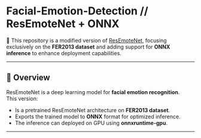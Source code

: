 # Facial-Emotion-Detection // ResEmoteNet + ONNX

🚀 This repository is a modified version of [ResEmoteNet](https://github.com/ArnabKumarRoy02/ResEmoteNet), focusing exclusively on the **FER2013 dataset** and adding support for **ONNX inference** to enhance deployment capabilities.

---

## 📌 **Overview**
ResEmoteNet is a deep learning model for **facial emotion recognition**.  
This version:
- Is a pretrained ResEmoteNet architecture on **FER2013 dataset**.
- Exports the trained model to **ONNX** format for optimized inference.
- The inference can deployed on GPU using **onnxruntime-gpu**.

---
